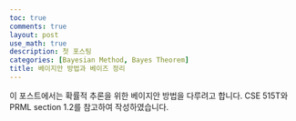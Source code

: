 ```yaml
---
toc: true
comments: true
layout: post
use_math: true
description: 첫 포스팅
categories: [Bayesian Method, Bayes Theorem]
title: 베이지안 방법과 베이즈 정리
---
```


이 포스트에서는 확률적 추론을 위한 베이지안 방법을 다루려고 합니다. CSE 515T와 PRML section 1.2를 참고하여 작성하였습니다.





